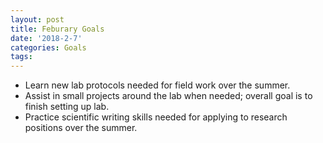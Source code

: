 ```yaml
---
layout: post
title: Feburary Goals
date: '2018-2-7'
categories: Goals
tags: 
---
```

* Learn new lab protocols needed for field work over the summer.
* Assist in small projects around the lab when needed; overall goal is to finish setting up lab.
* Practice scientific writing skills needed for applying to research positions over the summer.

